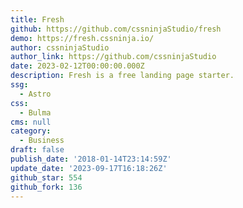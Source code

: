 ```yaml
---
title: Fresh
github: https://github.com/cssninjaStudio/fresh
demo: https://fresh.cssninja.io/
author: cssninjaStudio
author_link: https://github.com/cssninjaStudio
date: 2023-02-12T00:00:00.000Z
description: Fresh is a free landing page starter.
ssg:
  - Astro
css:
  - Bulma
cms: null
category:
  - Business
draft: false
publish_date: '2018-01-14T23:14:59Z'
update_date: '2023-09-17T16:18:26Z'
github_star: 554
github_fork: 136
---
```

